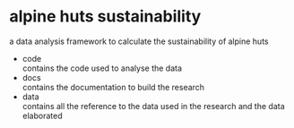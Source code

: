 # alpine huts sustainability
a data analysis framework to calculate the sustainability of alpine huts

- code<br/> contains the code used to analyse the data
- docs<br/> contains the documentation to build the research
- data<Br/> contains all the reference to the data used in the research and the data elaborated
